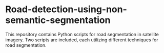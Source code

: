 # Road-detection-using-non-semantic-segmentation
This repository contains Python scripts for road segmentation in satellite imagery. Two scripts are included, each utilizing different techniques for road segmentation.
